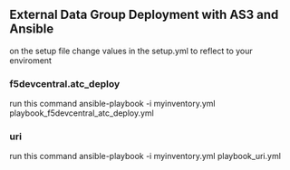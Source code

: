 ## External Data Group Deployment with AS3 and Ansible
on the setup file change values in the setup.yml to reflect to your enviroment

### f5devcentral.atc_deploy
run this command
ansible-playbook -i myinventory.yml playbook_f5devcentral_atc_deploy.yml

### uri
run this command
ansible-playbook -i myinventory.yml playbook_uri.yml 
